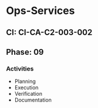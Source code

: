 # Ops-Services

## CI: CI-CA-C2-003-002
## Phase: 09

### Activities
- Planning
- Execution
- Verification
- Documentation
